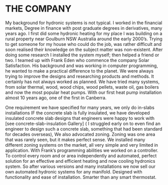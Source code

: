 # THE COMPANY

My background for hydronic systems is not typical.
I worked in the financial markets, Degree in finance with post graduate degrees in derivatives, many years ago.
I first did some hydronic heating for my place I was building on a rural property near Goulburn NSW Australia around the early 2000’s.
Trying to get someone for my house who could do the job, was rather difficult and soon realised their knowledge on the subject matter was non-existent.
After doing some research I installed the system myself; then helped a friend or two.
I teamed up with Frank Eden who commence the company Solar Satisfaction.
His background and was working in computer programming, he wanted to make a practical difference to the planet.
We were always trying to improve the designs and researching products and methods. It certainly has not always worked as planned.
We have tried many systems, from solar thermal, wood, wood chips, wood pellets, waste oil, gas boilers and now the most popular heat pumps. With our first heat pump installation almost 10 years ago, one of the first in Canberra.

One requirement we have specified for many years, we only do in-slabs installations IF the concrete slab is fully insulated, we have developed insulated concrete slab designs that engineers were happy to work with [see concrete-slab-insulation Gallery]
( I struggled early on to even find an engineer to design such a concrete slab, something that had been standard for decades overseas),
We also advocated zoning.
Zoning was one area that was rarely seen, but it makes perfect sense.
We installed many different zoning systems on the market, all very simple and very limited in application. With Frank’s programming abilities we worked on a controller.
To control every room and or area independently and automated, perfect solution for an effective and efficient heating and now cooling hydronics system.
So after various versions and many installations we now sell our own automated hydronic systems for any manifold. Designed with functionality and ease of installation.
Smarter than any smart thermostat.